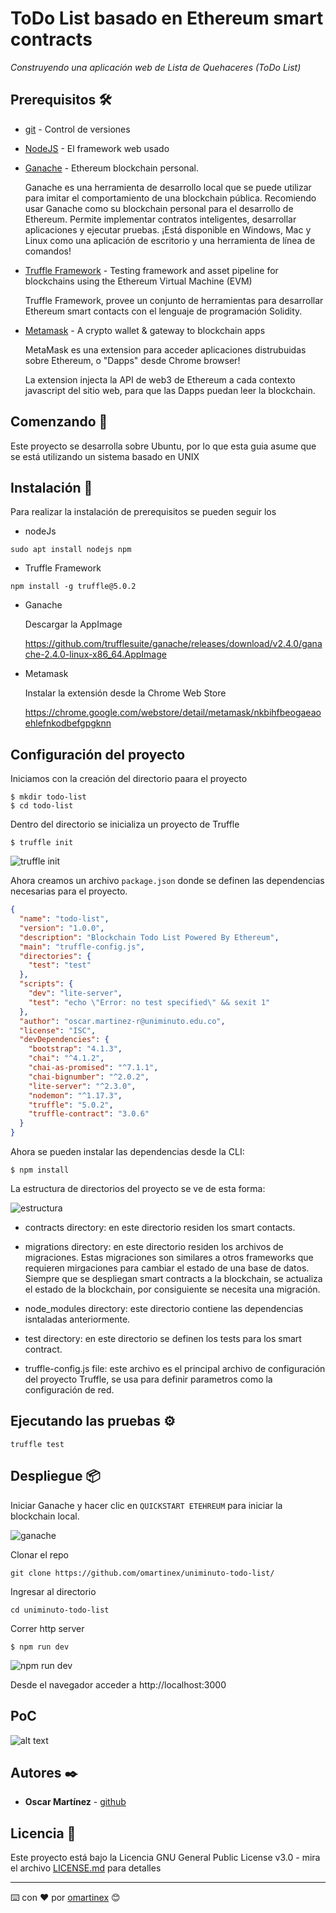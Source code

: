 # ToDo List basado en Ethereum smart contracts

_Construyendo una aplicación web de Lista de Quehaceres (ToDo List)_

## Prerequisitos 🛠️

* [git](https://git-scm.com/) - Control de versiones

* [NodeJS](https://nodejs.org/es/) - El framework web usado

* [Ganache](https://www.trufflesuite.com/ganache) - Ethereum blockchain personal.

    Ganache es una herramienta de desarrollo local que se puede utilizar para imitar el comportamiento de una blockchain pública. Recomiendo usar Ganache como su blockchain personal para el desarrollo de Ethereum. Permite implementar contratos inteligentes, desarrollar aplicaciones y ejecutar pruebas. ¡Está disponible en Windows, Mac y Linux como una aplicación de escritorio y una herramienta de línea de comandos!

* [Truffle Framework](https://www.trufflesuite.com/) - Testing framework and asset pipeline for blockchains using the Ethereum Virtual Machine (EVM)

    Truffle Framework, provee un conjunto de herramientas para desarrollar Ethereum smart contacts con el lenguaje de programación Solidity.

* [Metamask](https://metamask.io/) - A crypto wallet & gateway to blockchain apps

    MetaMask es una extension para acceder aplicaciones distrubuidas sobre Ethereum, o "Dapps" desde Chrome browser!

    La extension injecta la API de web3 de Ethereum a cada contexto javascript del sitio web, para que las Dapps puedan leer la blockchain.

## Comenzando 🚀

Este proyecto se desarrolla sobre Ubuntu, por lo que esta guia asume que se está utilizando un sistema basado en UNIX

## Instalación 🔧

Para realizar la instalación de prerequisitos se pueden seguir los 


* nodeJs

```console
sudo apt install nodejs npm
```

* Truffle Framework

```console
npm install -g truffle@5.0.2
```

* Ganache

    Descargar la AppImage 

    https://github.com/trufflesuite/ganache/releases/download/v2.4.0/ganache-2.4.0-linux-x86_64.AppImage

* Metamask

    Instalar la extensión desde la Chrome Web Store 

    https://chrome.google.com/webstore/detail/metamask/nkbihfbeogaeaoehlefnkodbefgpgknn

## Configuración del proyecto

Iniciamos con la creación del directorio paara el proyecto

```console
$ mkdir todo-list
$ cd todo-list
```

Dentro del directorio se inicializa un proyecto de Truffle

```console
$ truffle init
```
![truffle init](https://i.ibb.co/PgJPsWd/truffle-init.png)

Ahora creamos un archivo `package.json` donde se definen las dependencias necesarias para el proyecto.

```json
{
  "name": "todo-list",
  "version": "1.0.0",
  "description": "Blockchain Todo List Powered By Ethereum",
  "main": "truffle-config.js",
  "directories": {
    "test": "test"
  },
  "scripts": {
    "dev": "lite-server",
    "test": "echo \"Error: no test specified\" && sexit 1"
  },
  "author": "oscar.martinez-r@uniminuto.edu.co",
  "license": "ISC",
  "devDependencies": {
    "bootstrap": "4.1.3",
    "chai": "^4.1.2",
    "chai-as-promised": "^7.1.1",
    "chai-bignumber": "^2.0.2",
    "lite-server": "^2.3.0",
    "nodemon": "^1.17.3",
    "truffle": "5.0.2",
    "truffle-contract": "3.0.6"
  }
}
```

Ahora se pueden instalar las dependencias desde la CLI:

```console
$ npm install
```
La estructura de directorios del proyecto se ve de esta forma:

![estructura](https://i.ibb.co/DGbrWZ5/Captura-de-pantalla-de-2020-05-30-19-47-59.png)

* contracts directory: en este directorio residen los smart contacts.

* migrations directory: en este directorio residen los archivos de migraciones. Estas migraciones son similares a otros frameworks que requieren mirgaciones para cambiar el estado de una base de datos. Siempre que se despliegan smart contracts a la blockchain, se actualiza el estado de la blockchain, por consiguiente se necesita una migración.

* node_modules directory: este directorio contiene las dependencias isntaladas anteriormente.

* test directory: en este directorio se definen los tests para los smart contract.

* truffle-config.js file: este archivo es el principal archivo de configuración del proyecto Truffle, se usa para definir parametros como la configuración de red.

## Ejecutando las pruebas ⚙️

```shell
truffle test
```

## Despliegue 📦

Iniciar Ganache y hacer clic en `QUICKSTART ETEHREUM` para iniciar la blockchain local.

![ganache](https://i.ibb.co/wLdMjJ2/Captura-de-pantalla-de-2020-05-30-20-46-25.png)

Clonar el repo

```console
git clone https://github.com/omartinex/uniminuto-todo-list/
```

Ingresar al directorio

```console
cd uniminuto-todo-list
```

Correr http server

```console
$ npm run dev
```
![npm run dev](https://i.ibb.co/zNmPygL/Captura-de-pantalla-de-2020-05-30-20-43-59.png)

Desde el navegador acceder a http://localhost:3000

## PoC 

![alt text](https://i.ibb.co/kHRjhWh/poc.gif)

## Autores ✒️

* **Oscar Martínez** - [github](https://github.com/omartinex)

## Licencia 📄

Este proyecto está bajo la Licencia GNU General Public License v3.0 - mira el archivo [LICENSE.md](LICENSE.md) para detalles

---
⌨️ con ❤️ por [omartinex](https://github.com/omartinex) 😊